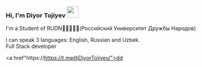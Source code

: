 ### Hi, I'm Diyor Tojiyev <img src="https://media.giphy.com/media/hvRJCLFzcasrR4ia7z/giphy.gif" width="30px">
 
 I'm a Student of RUDN📖👨‍💻👨‍🎓(Российский Университет Дружбы Народов)<br/>
 
I can speak 3 languages: English, Russian and Uzbek. <br/>
Full Stack developer

<a href"https://https://t.me@DiyorTojiyev/">dd</a>
